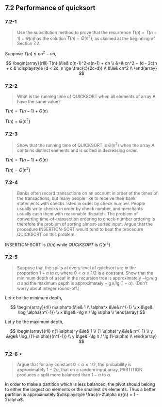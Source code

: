 ## 7.2 Performance of quicksort

### 7.2-1

> Use the substitution method to prove that the recurrence $T(n) = T(n - 1) + \Theta(n)$has the solution $T(n)=\Theta(n^2)$, as claimed at the beginning of Section 7.2.

Suppose $T(n) \le cn^2-an$,

$$
\begin{array}{rlll}
T(n) &\le& c(n-1)^2-a(n-1) + dn \\
&=&  cn^2 + (d - 2c)n + c & \displaystyle (d < 2c, n \ge \frac{c}{2c-d}) \\
&\le& cn^2 \\
\end{array}
$$

### 7.2-2

> What is the running time of QUICKSORT when all elements of array A have the
same value?

$T(n)=T(n-1)+\Theta(n)$

$T(n)=\Theta(n^2)$

### 7.2-3

> Show that the running time of QUICKSORT is $\Theta(n^2)$ when the array $A$ contains distinct elements and is sorted in decreasing order.

$T(n)=T(n-1)+\Theta(n)$

$T(n)=\Theta(n^2)$

### 7.2-4

> Banks often record transactions on an account in order of the times of the transactions, but many people like to receive their bank statements with checks listed in order by check number. People usually write checks in order by check number, and merchants usually cash them with reasonable dispatch. The problem of converting time-of-transaction ordering to check-number ordering is therefore the problem of sorting almost-sorted input. Argue that the procedure INSERTION-SORT would tend to beat the procedure QUICKSORT on this problem.

INSERTION-SORT is $\Omega(n)$ while $QUCIKSORT$ is $\Omega(n^2)$

### 7.2-5

> Suppose that the splits at every level of quicksort are in the proportion $1-\alpha$ to $\alpha$, where $0 < \alpha \le 1/2$ is a constant. Show that the minimum depth of a leaf in the recursion tree is approximately $-\lg n / \lg \alpha$ and the maximum depth is approximately $-\lg n/\lg(1-\alpha)$. (Don't worry about integer round-off.)

Let $x$ be the minimum depth,

$$
\begin{array}{rll}
n\alpha^x &\le& 1 \\
\alpha^x &\le& n^{-1} \\
x &\ge& \log_\alpha{n^{-1}} \\
x &\ge& -\lg n / \lg \alpha \\
\end{array}
$$

Let $y$ be the maximum depth,

$$
\begin{array}{rll}
n(1-\alpha)^y &\le& 1 \\
(1-\alpha)^y &\le& n^{-1} \\
y &\ge& \log_{(1-\alpha)}{n^{-1}} \\
y &\ge& -\lg n / \lg (1-\alpha) \\
\end{array}
$$

### 7.2-6 $\star$

> Argue that for any constant $0 < \alpha \le 1/2$, the probability is approximately $1 - 2\alpha$, that on a random input array, PARTITION produces a split more balanced than $1-\alpha$ to $\alpha$.

In order to make a partition which is less balanced, the pivot should belong to either the largest $\alpha n$ elements or the smallest $\alpha n$ elements. Thus a better partition is approximately $\displaystyle \frac{n-2\alpha n}{n} = 1 - 2\alpha$.
